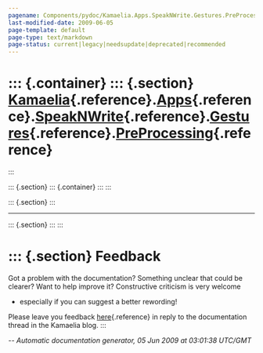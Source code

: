 ```yaml
---
pagename: Components/pydoc/Kamaelia.Apps.SpeakNWrite.Gestures.PreProcessing
last-modified-date: 2009-06-05
page-template: default
page-type: text/markdown
page-status: current|legacy|needsupdate|deprecated|recommended
---
```

::: {.container}
::: {.section}
[Kamaelia](/Components/pydoc/Kamaelia.html){.reference}.[Apps](/Components/pydoc/Kamaelia.Apps.html){.reference}.[SpeakNWrite](/Components/pydoc/Kamaelia.Apps.SpeakNWrite.html){.reference}.[Gestures](/Components/pydoc/Kamaelia.Apps.SpeakNWrite.Gestures.html){.reference}.[PreProcessing](/Components/pydoc/Kamaelia.Apps.SpeakNWrite.Gestures.PreProcessing.html){.reference}
===================================================================================================================================================================================================================================================================================================================================================================================
:::

::: {.section}
::: {.container}
:::
:::

::: {.section}
:::

------------------------------------------------------------------------

::: {.section}
:::
:::

::: {.section}
Feedback
========

Got a problem with the documentation? Something unclear that could be
clearer? Want to help improve it? Constructive criticism is very welcome
- especially if you can suggest a better rewording!

Please leave you feedback
[here](../../../cgi-bin/blog/blog.cgi?rm=viewpost&nodeid=1142023701){.reference}
in reply to the documentation thread in the Kamaelia blog.
:::

*\-- Automatic documentation generator, 05 Jun 2009 at 03:01:38 UTC/GMT*
